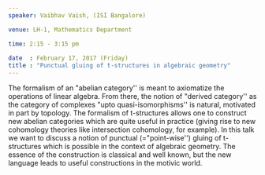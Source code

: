 ```yaml
---
speaker: Vaibhav Vaish, (ISI Bangalore)

venue: LH-1, Mathematics Department

time: 2:15 - 3:15 pm
 
date  : February 17, 2017 (Friday)
title : "Punctual gluing of t-structures in algebraic geometry"
---
```


The formalism of an "abelian category'' is meant to axiomatize
the operations of linear algebra. From there, the notion of "derived
category'' as the category of complexes "upto quasi-isomorphisms'' is
natural, motivated in part by topology. The formalism of t-structures
allows one to construct new abelian categories which are quite useful in
practice (giving rise to new cohomology theories like intersection
cohomology, for example). In this talk we want to discuss a notion of
punctual (="point-wise'') gluing of t-structures which is possible in the
context of algebraic geometry. The essence of the construction is
classical and well known, but the new language leads to useful
constructions in the motivic world.
